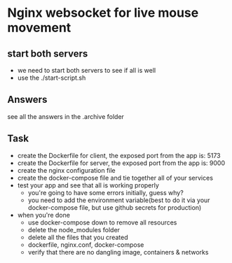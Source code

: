 # Nginx websocket for live mouse movement

## start both servers
- we need to start both servers to see if all is well
- use the ./start-script.sh

## Answers
see all the answers in the .archive folder

## Task
- create the Dockerfile for client, the exposed port from the app is: 5173
- create the Dockerfile for server, the exposed port from the app is: 9000
- create the nginx configuration file
- create the docker-compose file and tie together all of your services
- test your app and see that all is working properly
    - you're going to have some errors initially, guess why?
    - you need to add the environment variable(best to do it via your docker-compose file, but use github secrets for production)
- when you're done
    - use docker-compose down to remove all resources
    - delete the node_modules folder
    - delete all the files that you created
    - dockerfile, nginx.conf, docker-compose
    - verify that there are no dangling image, containers & networks
